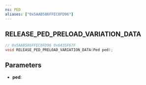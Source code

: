 ```yaml
---
ns: PED
aliases: ["0x5AAB586FFEC0FD96"]
---
```

## RELEASE_PED_PRELOAD_VARIATION_DATA

```c
// 0x5AAB586FFEC0FD96 0x6435F67F
void RELEASE_PED_PRELOAD_VARIATION_DATA(Ped ped);
```

## Parameters
* **ped**: 

